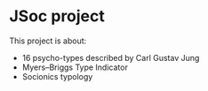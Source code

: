 # JSoc project
This project is about:
- 16 psycho-types described by Carl Gustav Jung
- Myers–Briggs Type Indicator
- Socionics typology
